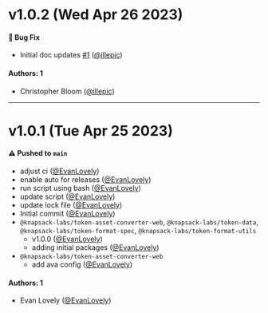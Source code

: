 # v1.0.2 (Wed Apr 26 2023)

#### 🐛 Bug Fix

- Initial doc updates [#1](https://github.com/knapsack-labs/design-token-tools/pull/1) ([@illepic](https://github.com/illepic))

#### Authors: 1

- Christopher Bloom ([@illepic](https://github.com/illepic))

---

# v1.0.1 (Tue Apr 25 2023)

#### ⚠️ Pushed to `main`

- adjust ci ([@EvanLovely](https://github.com/EvanLovely))
- enable auto for releases ([@EvanLovely](https://github.com/EvanLovely))
- run script using bash ([@EvanLovely](https://github.com/EvanLovely))
- update script ([@EvanLovely](https://github.com/EvanLovely))
- update lock file ([@EvanLovely](https://github.com/EvanLovely))
- Initial commit ([@EvanLovely](https://github.com/EvanLovely))
- `@knapsack-labs/token-asset-converter-web`, `@knapsack-labs/token-data`, `@knapsack-labs/token-format-spec`, `@knapsack-labs/token-format-utils`
  - v1.0.0 ([@EvanLovely](https://github.com/EvanLovely))
  - adding initial packages ([@EvanLovely](https://github.com/EvanLovely))
- `@knapsack-labs/token-asset-converter-web`
  - add ava config ([@EvanLovely](https://github.com/EvanLovely))

#### Authors: 1

- Evan Lovely ([@EvanLovely](https://github.com/EvanLovely))
